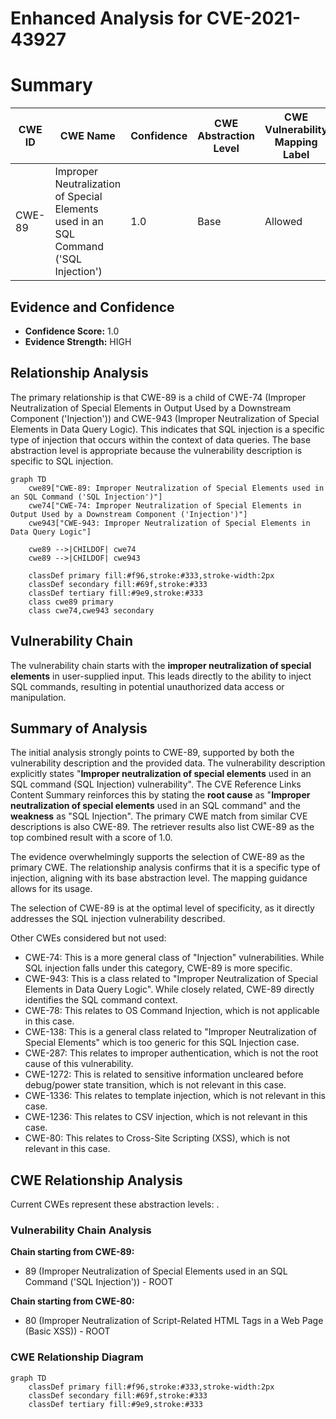 # Enhanced Analysis for CVE-2021-43927

# Summary

| CWE ID | CWE Name | Confidence | CWE Abstraction Level | CWE Vulnerability Mapping Label | CWE-Vulnerability Mapping Notes |
|---|---|---|---|---|---|
| CWE-89 | Improper Neutralization of Special Elements used in an SQL Command ('SQL Injection') | 1.0 | Base | Allowed | Primary CWE |

## Evidence and Confidence

*   **Confidence Score:** 1.0
*   **Evidence Strength:** HIGH

## Relationship Analysis
The primary relationship is that CWE-89 is a child of CWE-74 (Improper Neutralization of Special Elements in Output Used by a Downstream Component ('Injection')) and CWE-943 (Improper Neutralization of Special Elements in Data Query Logic). This indicates that SQL injection is a specific type of injection that occurs within the context of data queries. The base abstraction level is appropriate because the vulnerability description is specific to SQL injection.

```mermaid
graph TD
    cwe89["CWE-89: Improper Neutralization of Special Elements used in an SQL Command ('SQL Injection')"]
    cwe74["CWE-74: Improper Neutralization of Special Elements in Output Used by a Downstream Component ('Injection')"]
    cwe943["CWE-943: Improper Neutralization of Special Elements in Data Query Logic"]
    
    cwe89 -->|CHILDOF| cwe74
    cwe89 -->|CHILDOF| cwe943
    
    classDef primary fill:#f96,stroke:#333,stroke-width:2px
    classDef secondary fill:#69f,stroke:#333
    classDef tertiary fill:#9e9,stroke:#333
    class cwe89 primary
    class cwe74,cwe943 secondary
```

## Vulnerability Chain
The vulnerability chain starts with the **improper neutralization of special elements** in user-supplied input. This leads directly to the ability to inject SQL commands, resulting in potential unauthorized data access or manipulation.

## Summary of Analysis
The initial analysis strongly points to CWE-89, supported by both the vulnerability description and the provided data. The vulnerability description explicitly states "**Improper neutralization of special elements** used in an SQL command (SQL Injection) vulnerability". The CVE Reference Links Content Summary reinforces this by stating the **root cause** as "**Improper neutralization of special elements** used in an SQL command" and the **weakness** as "SQL Injection". The primary CWE match from similar CVE descriptions is also CWE-89. The retriever results also list CWE-89 as the top combined result with a score of 1.0.

The evidence overwhelmingly supports the selection of CWE-89 as the primary CWE. The relationship analysis confirms that it is a specific type of injection, aligning with its base abstraction level. The mapping guidance allows for its usage.

The selection of CWE-89 is at the optimal level of specificity, as it directly addresses the SQL injection vulnerability described.

Other CWEs considered but not used:

*   CWE-74: This is a more general class of "Injection" vulnerabilities. While SQL injection falls under this category, CWE-89 is more specific.
*   CWE-943: This is a class related to "Improper Neutralization of Special Elements in Data Query Logic". While closely related, CWE-89 directly identifies the SQL command context.
*   CWE-78: This relates to OS Command Injection, which is not applicable in this case.
*   CWE-138: This is a general class related to "Improper Neutralization of Special Elements" which is too generic for this SQL Injection case.
*   CWE-287: This relates to improper authentication, which is not the root cause of this vulnerability.
*   CWE-1272: This is related to sensitive information uncleared before debug/power state transition, which is not relevant in this case.
*   CWE-1336: This relates to template injection, which is not relevant in this case.
*   CWE-1236: This relates to CSV injection, which is not relevant in this case.
*   CWE-80: This relates to Cross-Site Scripting (XSS), which is not relevant in this case.


## CWE Relationship Analysis

Current CWEs represent these abstraction levels: .


### Vulnerability Chain Analysis

**Chain starting from CWE-89:**
- 89 (Improper Neutralization of Special Elements used in an SQL Command ('SQL Injection')) - ROOT


**Chain starting from CWE-80:**
- 80 (Improper Neutralization of Script-Related HTML Tags in a Web Page (Basic XSS)) - ROOT



### CWE Relationship Diagram

```mermaid
graph TD
    classDef primary fill:#f96,stroke:#333,stroke-width:2px
    classDef secondary fill:#69f,stroke:#333
    classDef tertiary fill:#9e9,stroke:#333
```